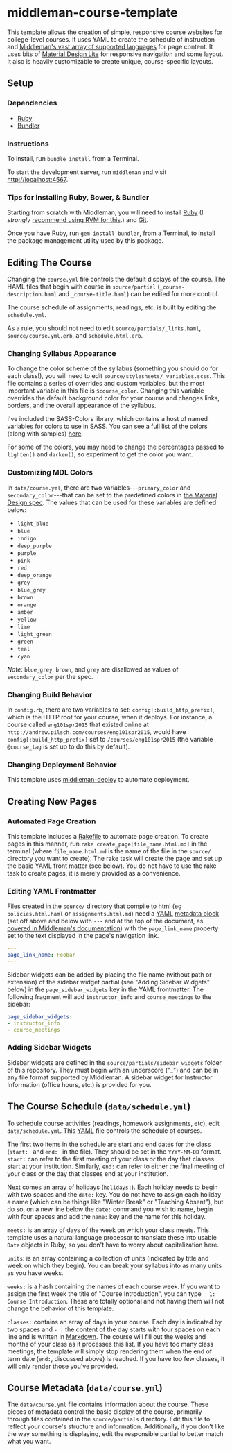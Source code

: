 # middleman-course-template

This template allows the creation of simple, responsive course websites for college-level courses. It uses YAML to create the schedule of instruction and [Middleman's vast array of supported languages](https://middlemanapp.com/basics/templating_language/) for page content. It uses bits of [Material Design Lite](http://getmdl.io/) for responsive navigation and some layout. It also is heavily customizable to create unique, course-specific layouts.

## Setup

### Dependencies

* [Ruby](https://www.ruby-lang.org/)
* [Bundler](http://bundler.io/)

### Instructions

To install, run `bundle install` from a Terminal.

To start the development server, run `middleman` and visit [http://localhost:4567](http://localhost:4567).

### Tips for Installing Ruby, Bower, & Bundler

Starting from scratch with Middleman, you will need to install [Ruby](https://www.ruby-lang.org) (I *strongly* [recommend using RVM for this](http://rvm.io).) and [Git](http://git-scm.com/).

Once you have Ruby, run `gem install bundler`, from a Terminal, to install the package management utility used by this package.

## Editing The Course

Changing the `course.yml` file controls the default displays of the course. The <abbv>HAML</abbv> files that begin with course in `source/partial` (`_course-description.haml` and `_course-title.haml`) can be edited for more control.

The course schedule of assignments, readings, etc. is built by editing the `schedule.yml`.

As a rule, you should not need to edit `source/partials/_links.haml`, `source/course.yml.erb`, and `schedule.html.erb`.

### Changing Syllabus Appearance

To change the color scheme of the syllabus (something you should do for each class!), you will need to edit `source/stylesheets/_variables.scss`. This file contains a series of overrides and custom variables, but the most important variable in this file is `$course_color`. Changing this variable overrides the default background color for your course and changes links, borders, and the overall appearance of the syllabus. 

I've included the SASS-Colors library, which contains a host of named variables for colors to use in SASS. You can see a full list of the colors (along with samples) [here](https://dl.dropboxusercontent.com/u/28696035/samples.html).

For some of the colors, you may need to change the percentages passed to `lighten()` and `darken()`, so experiment to get the color you want.

### Customizing MDL Colors

In `data/course.yml`, there are two variables---`primary_color` and `secondary_color`---that can be set to the predefined colors in [the Material Design spec](https://material.google.com/style/color.html#). The values that can be used for these variables are defined below:

- `light_blue`
- `blue`
- `indigo`
- `deep_purple`
- `purple`
- `pink`
- `red`
- `deep_orange`
- `grey`
- `blue_grey`
- `brown`
- `orange`
- `amber`
- `yellow`
- `lime`
- `light_green`
- `green`
- `teal`
- `cyan`

*Note*: `blue_grey`, `brown`, and `grey` are disallowed as values of `secondary_color` per the spec.

### Changing Build Behavior

In `config.rb`, there are two variables to set: `config[:build_http_prefix]`, which is the HTTP root for your course, when it deploys. For instance, a course called `eng101spr2015` that existed online at `http://andrew.pilsch.com/courses/eng101spr2015`, would have `config[:build_http_prefix]` set to `/courses/eng101spr2015` (the variable `@course_tag` is set up to do this by default). 

### Changing Deployment Behavior

This template uses [middleman-deploy](https://github.com/middleman-contrib/middleman-deploy) to automate deployment.

## Creating New Pages

### Automated Page Creation

This template includes a [Rakefile](https://github.com/ruby/rake) to automate page creation. To create pages in this manner, run `rake create_page[file_name.html.md]` in the terminal (where `file_name.html.md` is the name of the file in the `source/` directory you want to create). The rake task will create the page and set up the basic YAML front matter (see below). You do not have to use the rake task to create pages, it is merely provided as a convenience.

### Editing YAML Frontmatter

Files created in the `source/` directory that compile to html (eg `policies.html.haml` or `assignments.html.md`) need a [YAML](http://yaml.org) [metadata block](https://middlemanapp.com/basics/frontmatter/) (set off above and below with `---` and at the top of the document, as [covered in Middleman's documentation](https://middlemanapp.com/basics/frontmatter/)) with the `page_link_name` property set to the text displayed in the page's navigation link.

``` yaml
---
page_link_name: Foobar
---
```

Sidebar widgets can be added by placing the file name (without path or extension) of the sidebar widget partial (see "Adding Sidebar Widgets" below) in the `page_sidebar_widgets` key in the YAML frontmatter. The following fragment will add `instructor_info` and `course_meetings` to the sidebar:

~~~ yaml
page_sidebar_widgets:
- instructor_info
- course_meetings
~~~

### Adding Sidebar Widgets

Sidebar widgets are defined in the `source/partials/sidebar_widgets` folder of this repository. They must begin with an underscore ("_") and can be in any file format supported by Middleman. A sidebar widget for Instructor Information (office hours, etc.) is provided for you.

## The Course Schedule (`data/schedule.yml`)

To schedule course activities (readings, homework assignments, etc), edit `data/schedule.yml`. This [YAML](http://yaml.org) file controls the schedule of courses.

The first two items in the schedule are start and end dates for the class (`start: ` and `end: ` in the file). They should be set in the `YYYY-MM-DD` format. `start:` can refer to the first meeting of your class *or* the day that classes start at your institution. Similarly, `end:` can refer to either the final meeting of your class or the day that classes end at your institution.

Next comes an array of holidays (`holidays:`). Each holiday needs to begin with two spaces and the `date:` key. You do not have to assign each holiday a name (which can be things like "Winter Break" or "Teaching Absent"), but do so, on a new line below the `date:` command you wish to name, begin with four spaces and add the `name:` key and the name for this holiday.

`meets:` is an array of days of the week on which your class meets. This template uses a natural language processor to translate these into usable `Date` objects in Ruby, so you don't have to worry about capitalization here.

`units`: is an array containing a collection of units (indicated by title and week on which they begin). You can break your syllabus into as many units as you have weeks.

`weeks:` is a hash containing the names of each course week. If you want to assign the first week the title of "Course Introduction", you can type `  1: Course Introduction`. These are totally optional and not having them will not change the behavior of this template.

`classes:` contains an array of days in your course. Each day is indicated by two spaces and `- |` the content of the day starts with four spaces on each line and is written in [Markdown](http://daringfireball.net/projects/markdown/). The course will fill out the weeks and months of your class as it processes this list. If you have too many class meetings, the template will simply stop rendering them when the end of term date (`end:`, discussed above) is reached. If you have too few classes, it will only render those you've provided.

## Course Metadata (`data/course.yml`)

The `data/course.yml` file contains information about the course. These pieces of metadata control the basic display of the course, primarily through files contained in the `source/partials` directory. Edit this file to reflect your course's structure and information. Additionally, if you don't like the way something is displaying, edit the responsible partial to better match what you want.